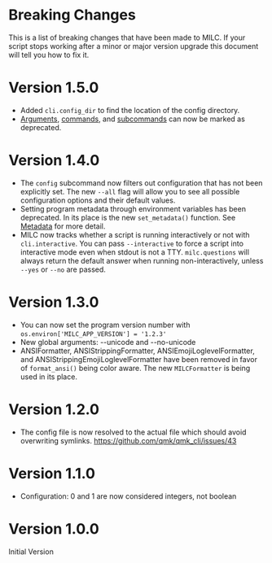 # Breaking Changes

This is a list of breaking changes that have been made to MILC. If your script stops working after a minor or major version upgrade this document will tell you how to fix it.

# Version 1.5.0

* Added `cli.config_dir` to find the location of the config directory.
* [Arguments](https://milc.clueboard.co/#/argument_parsing?id=deprecated), [commands](https://milc.clueboard.co/#/api_milc?id=entrypoint), and [subcommands](https://milc.clueboard.co/#/api_milc?id=add_subcommand) can now be marked as deprecated.

# Version 1.4.0

* The `config` subcommand now filters out configuration that has not been explicitly set. The new `--all` flag will allow you to see all possible configuration options and their default values.
* Setting program metadata through environment variables has been deprecated. In its place is the new `set_metadata()` function. See [Metadata](metadata.md) for more detail.
* MILC now tracks whether a script is running interactively or not with `cli.interactive`. You can pass `--interactive` to force a script into interactive mode even when stdout is not a TTY. `milc.questions` will always return the default answer when running non-interactively, unless `--yes` or `--no` are passed.

# Version 1.3.0

* You can now set the program version number with `os.environ['MILC_APP_VERSION'] = '1.2.3'`
* New global arguments: --unicode and --no-unicode
* ANSIFormatter, ANSIStrippingFormatter, ANSIEmojiLoglevelFormatter, and ANSIStrippingEmojiLoglevelFormatter have been removed in favor of `format_ansi()` being color aware. The new `MILCFormatter` is being used in its place.

# Version 1.2.0

* The config file is now resolved to the actual file which should avoid overwriting symlinks. <https://github.com/qmk/qmk_cli/issues/43>

# Version 1.1.0

* Configuration: 0 and 1 are now considered integers, not boolean

# Version 1.0.0

Initial Version
